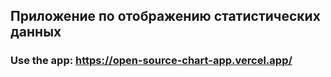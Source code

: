 ## Приложение по отображению статистических данных

### Use the app: https://open-source-chart-app.vercel.app/
